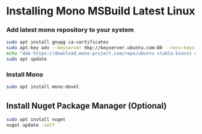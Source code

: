 # Installing Mono MSBuild Latest Linux

### Add latest mono repository to your system

```bash
sudo apt install gnupg ca-certificates
sudo apt-key adv --keyserver hkp://keyserver.ubuntu.com:80 --recv-keys 3FA7E0328081BFF6A14DA29AA6A19B38D3D831EF
echo "deb https://download.mono-project.com/repo/ubuntu stable-bionic main" | sudo tee /etc/apt/sources.list.d/mono-official-stable.list
sudo apt update
```

### Install Mono
```bash
sudo apt install mono-devel
```

## Install Nuget Package Manager (Optional)

```bash
sudo apt install nuget
nuget update -self
```

